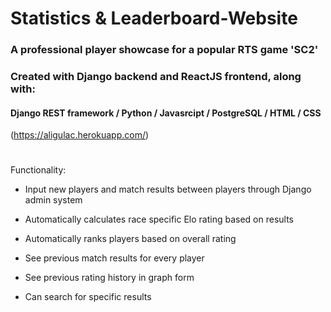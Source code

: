 # Statistics & Leaderboard-Website
### A professional player showcase for a popular RTS game 'SC2'
### Created with Django backend and ReactJS frontend, along with:
#### Django REST framework / Python / Javasrcipt / PostgreSQL / HTML / CSS
(https://aligulac.herokuapp.com/)
#
Functionality:
- Input new players and match results between players through Django admin system

- Automatically calculates race specific Elo rating based on results
- Automatically ranks players based on overall rating
- See previous match results for every player
- See previous rating history in graph form
- Can search for specific results
